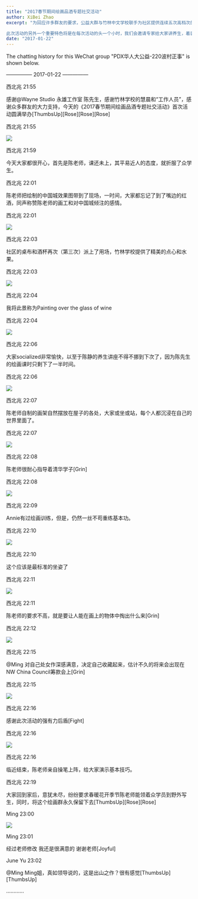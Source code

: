 ```yaml
---
title: "2017春节期间绘画品酒专题社交活动"
author: XiBei Zhao
excerpt: "为回应许多群友的要求，公益大群与竹林中文学校联手为社区提供连续五次高档次的社交活动。活动内容以学习绘画为主，特邀永雄工作室的陈先生亲自为大家上课。但是，学习绘画技巧和概念将不是我们活动的唯一目的，更多的是将有相同兴趣的群友，组织在一起，一边操作着手中的五彩画笔，一边品味着杯中的红酒，当然音乐是少不得的。

此次活动的另外一个重要特色将是在每次活动的头一个小时，我们会邀请专家给大家讲养生，着装，饮食，理财，音乐，插花等知识，并与大家互动。"
date: "2017-01-22"
---
```


The chatting history for this WeChat group "PDX华人大公益-220波村正事" is shown below.

—————  2017-01-22  —————

西北兆  21:55

感谢@Wayne Studio 永雄工作室 陈先生，感谢竹林学校的慧晨和“工作人员”，感谢众多群友的大力支持，今天的《2017春节期间绘画品酒专题社交活动》首次活动圆满举办[ThumbsUp][Rose][Rose][Rose]

西北兆  21:55

![](https://res.cloudinary.com/dhngj18do/image/upload/f_auto,q_auto/v1/images/5d14cab55b31f1f40be88b2566bf205d)

西北兆  21:59

今天大家都很开心，首先是陈老师，课还未上，其平易近人的态度，就折服了众学生。

西北兆  22:01

陈老师把绘制的中国城效果图带到了现场，一时间，大家都忘记了到了嘴边的红酒，同声称赞陈老师的画工和对中国城倾注的感情。

西北兆  22:01

![](https://res.cloudinary.com/dhngj18do/image/upload/f_auto,q_auto/v1/images/120c75d74096d9a8273e47f4c11d1849)

西北兆  22:03

社区的桌布和酒杯再次（第三次）派上了用场，竹林学校提供了精美的点心和水果。

西北兆  22:03

![](https://res.cloudinary.com/dhngj18do/image/upload/f_auto,q_auto/v1/images/fce6230cd02425f38d2554fdbbcb68bf)

西北兆  22:04

我将此景称为Painting over the glass of wine

西北兆  22:04

![](https://res.cloudinary.com/dhngj18do/image/upload/f_auto,q_auto/v1/images/7b355360db2c5990251a46cf051dfadbv)

西北兆  22:06

大家socialized非常愉快，以至于陈静的养生讲座不得不挪到下次了，因为陈先生的绘画课时只剩下了一半时间。

西北兆  22:06

![](https://res.cloudinary.com/dhngj18do/image/upload/f_auto,q_auto/v1/images/c7e5a01330cba3abb0271420c05830a3)

西北兆  22:07

陈老师自制的画架自然摆放在屋子的各处，大家或坐或站，每个人都沉浸在自己的世界里面了。

西北兆  22:07

![](https://res.cloudinary.com/dhngj18do/image/upload/f_auto,q_auto/v1/images/ea30d7fc8ef782662a677e0fccf82e0c)

西北兆  22:08

陈老师很耐心指导着清华学子[Grin]

西北兆  22:08

![](https://res.cloudinary.com/dhngj18do/image/upload/f_auto,q_auto/v1/images/454d05b77aa87086d14cf4264f8313cd)

西北兆  22:09

Annie有过绘画训练，但是，仍然一丝不苟重练基本功。

西北兆  22:10

![](https://res.cloudinary.com/dhngj18do/image/upload/f_auto,q_auto/v1/images/3a8042bc8cdb9f33647a3e27d44c646e)

西北兆  22:10

这个应该是最标准的坐姿了

西北兆  22:11

![](https://res.cloudinary.com/dhngj18do/image/upload/f_auto,q_auto/v1/images/e67dd0e2829b5eb95d776730ab3678b4)

西北兆  22:11

陈老师的要求不高，就是要让人能在画上的物体中掏出什么来[Grin]

西北兆  22:12

![](https://res.cloudinary.com/dhngj18do/image/upload/f_auto,q_auto/v1/images/c1fb4241f1b705b847453f35d792836b)

西北兆  22:15

@Ming 对自己处女作深感满意，决定自己收藏起来，估计不久的将来会出现在NW China Council筹款会上[Grin]

西北兆  22:15

![](https://res.cloudinary.com/dhngj18do/image/upload/f_auto,q_auto/v1/images/b75f45544930789ed45529cf9df383e4)

西北兆  22:16

感谢此次活动的强有力后盾[Fight]

西北兆  22:16

![](https://res.cloudinary.com/dhngj18do/image/upload/f_auto,q_auto/v1/images/feab8a2f1b69f332acf9de3d89f7613b)

西北兆  22:16

临近结束，陈老师亲自操笔上阵，给大家演示基本技巧。

西北兆  22:19

大家回到家后，意犹未尽，纷纷要求春暖花开季节陈老师能领着众学员到野外写生，同时，将这个绘画群永久保留下去[ThumbsUp][Rose][Rose]

Ming  23:00

![](https://res.cloudinary.com/dhngj18do/image/upload/f_auto,q_auto/v1/images/67d9cf69a46583bf36b4f4cbdabfbc6c.jpg)

Ming  23:01

经过老师修改 我还是很满意的 谢谢老师[Joyful]

June Yu   23:02

@Ming Ming姐，真如领导说的，这是出山之作？很有感觉[ThumbsUp][ThumbsUp]

…………
